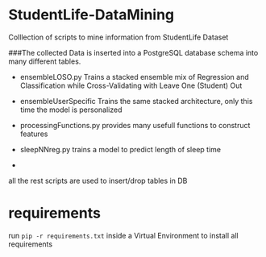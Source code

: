 # StudentLife-DataMining
Colllection of scripts to mine information from StudentLife Dataset

###The collected Data is inserted into a PostgreSQL database schema into many different tables.

* ensembleLOSO.py Trains a stacked ensemble mix of Regression and Classification while Cross-Validating with Leave One (Student) Out

* ensembleUserSpecific Trains the same stacked architecture, only this time the model is personalized

* processingFunctions.py provides many usefull functions to construct features

* sleepNNreg.py trains a model to predict length of sleep time
* 
 all the rest scripts are used to insert/drop tables in DB
 
 # requirements
 run `pip -r requirements.txt` inside a Virtual Environment to  install all requirements
